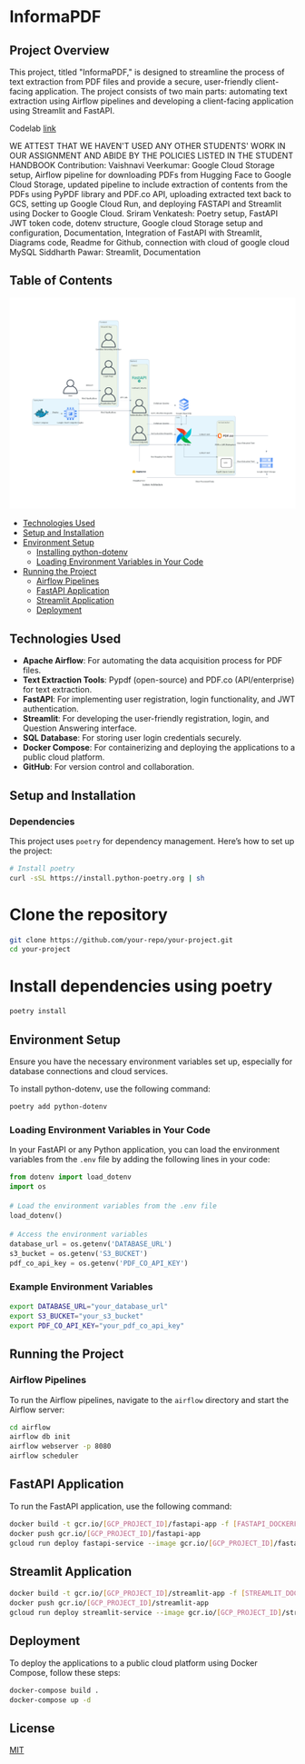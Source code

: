 # InformaPDF

## Project Overview

This project, titled "InformaPDF," is designed to streamline the process of text extraction from PDF files and provide a secure, user-friendly client-facing application. The project consists of two main parts: automating text extraction using Airflow pipelines and developing a client-facing application using Streamlit and FastAPI.

Codelab [link](https://codelabs-preview.appspot.com/?file_id=1PtPbQA_wmCll14lt--FDn1jZeQYlErJ-qFyUNH8iI1g#0)

WE ATTEST THAT WE HAVEN'T USED ANY OTHER STUDENTS' WORK IN OUR ASSIGNMENT AND ABIDE BY THE POLICIES LISTED IN THE STUDENT HANDBOOK
Contribution: 
Vaishnavi Veerkumar: Google Cloud Storage setup, Airflow pipeline for downloading PDFs from Hugging Face to Google Cloud Storage, updated pipeline to include extraction of contents from the PDFs using PyPDF library and PDF.co API, uploading extracted text back to GCS, setting up Google Cloud Run, and deploying FASTAPI and Streamlit using Docker to Google Cloud.
Sriram Venkatesh: Poetry setup, FastAPI JWT token code, dotenv structure, Google cloud Storage setup and configuration, Documentation, Integration of FastAPI with Streamlit, Diagrams code, Readme for Github, connection with cloud of google cloud MySQL
Siddharth Pawar: Streamlit, Documentation

## Table of Contents
![Project Architecture](Diagrams/system_architecture.png)
- [Technologies Used](#technologies-used)
- [Setup and Installation](#setup-and-installation)
- [Environment Setup](#environment-setup)
  - [Installing python-dotenv](#installing-python-dotenv)
  - [Loading Environment Variables in Your Code](#loading-environment-variables-in-your-code)
- [Running the Project](#running-the-project)
  - [Airflow Pipelines](#airflow-pipelines)
  - [FastAPI Application](#fastapi-application)
  - [Streamlit Application](#streamlit-application)
  - [Deployment](#deployment)

## Technologies Used

- **Apache Airflow**: For automating the data acquisition process for PDF files.
- **Text Extraction Tools**: Pypdf (open-source) and PDF.co (API/enterprise) for text extraction.
- **FastAPI**: For implementing user registration, login functionality, and JWT authentication.
- **Streamlit**: For developing the user-friendly registration, login, and Question Answering interface.
- **SQL Database**: For storing user login credentials securely.
- **Docker Compose**: For containerizing and deploying the applications to a public cloud platform.
- **GitHub**: For version control and collaboration.

## Setup and Installation

### Dependencies

This project uses `poetry` for dependency management. Here’s how to set up the project:

```bash
# Install poetry
curl -sSL https://install.python-poetry.org | sh
```

# Clone the repository
```bash
git clone https://github.com/your-repo/your-project.git
cd your-project
```

# Install dependencies using poetry
```bash
poetry install
```

## Environment Setup
Ensure you have the necessary environment variables set up, especially for database connections and cloud services.

To install python-dotenv, use the following command:
```bash
poetry add python-dotenv
```

### Loading Environment Variables in Your Code

In your FastAPI or any Python application, you can load the environment variables from the `.env` file by adding the following lines in your code:

```python
from dotenv import load_dotenv
import os

# Load the environment variables from the .env file
load_dotenv()

# Access the environment variables
database_url = os.getenv('DATABASE_URL')
s3_bucket = os.getenv('S3_BUCKET')
pdf_co_api_key = os.getenv('PDF_CO_API_KEY')
```

### Example Environment Variables

```bash
export DATABASE_URL="your_database_url"
export S3_BUCKET="your_s3_bucket"
export PDF_CO_API_KEY="your_pdf_co_api_key"
```

## Running the Project

### Airflow Pipelines
To run the Airflow pipelines, navigate to the `airflow` directory and start the Airflow server:

```bash
cd airflow
airflow db init
airflow webserver -p 8080
airflow scheduler
```

## FastAPI Application

To run the FastAPI application, use the following command:

```bash
docker build -t gcr.io/[GCP_PROJECT_ID]/fastapi-app -f [FASTAPI_DOCKERFILE] .
docker push gcr.io/[GCP_PROJECT_ID]/fastapi-app
gcloud run deploy fastapi-service --image gcr.io/[GCP_PROJECT_ID]/fastapi-app --platform managed --region us-east1 --allow-unauthenticated --port 8000
```

## Streamlit Application
```bash
docker build -t gcr.io/[GCP_PROJECT_ID]/streamlit-app -f [STREAMLIT_DOCKERFILE] .
docker push gcr.io/[GCP_PROJECT_ID]/streamlit-app
gcloud run deploy streamlit-service --image gcr.io/[GCP_PROJECT_ID]/streamlit-app --platform managed --region us-east1 --allow-unauthenticated --port 8501
```

## Deployment

To deploy the applications to a public cloud platform using Docker Compose, follow these steps:

```bash
docker-compose build .
docker-compose up -d
```


## License

[MIT](https://choosealicense.com/licenses/mit/)
